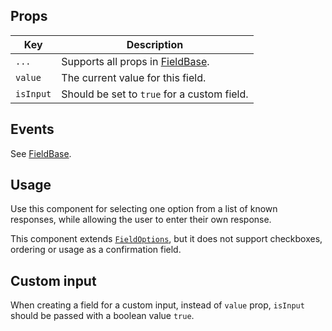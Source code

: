 ## Props

| Key | Description |
| --- | --- |
| `...` | Supports all props in [FieldBase](#/component/Form/fields/FieldBase). |
| `value` | The current value for this field. |
| `isInput` | Should be set to `true` for a custom field. |

## Events

See [FieldBase](#/component/Form/fields/FieldBase).

## Usage

Use this component for selecting one option from a list of known responses, while allowing the user to enter their own response.

This component extends [`FieldOptions`](#/component/Form/fields/FieldOptions), but it does not support checkboxes, ordering or usage as a confirmation field.

## Custom input

When creating a field for a custom input, instead of `value` prop, `isInput` should be passed with a boolean value `true`.
